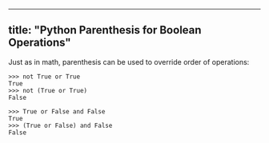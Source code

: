 
---
title: "Python Parenthesis for Boolean Operations"
---

Just as in math, parenthesis can be used to override order of operations:

    >>> not True or True
    True
    >>> not (True or True)
    False

    >>> True or False and False
    True
    >>> (True or False) and False
    False
